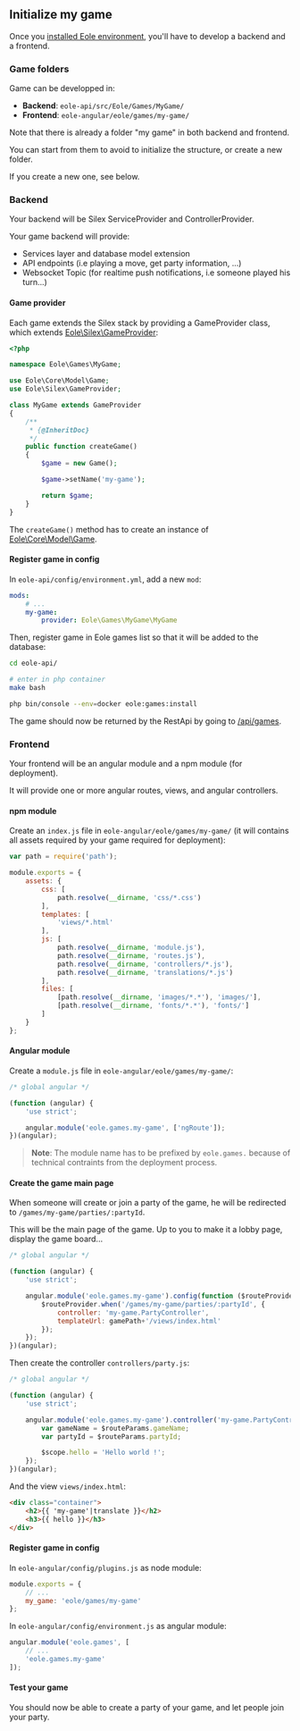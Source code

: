 ## Initialize my game

Once you [installed Eole environment](./install), you'll have to develop a backend and a frontend.


### Game folders

Game can be developped in:

- **Backend**: `eole-api/src/Eole/Games/MyGame/`
- **Frontend**: `eole-angular/eole/games/my-game/`

Note that there is already a folder "my game" in both backend and frontend.

You can start from them to avoid to initialize the structure, or create a new folder.

If you create a new one, see below.


### Backend

Your backend will be Silex ServiceProvider and ControllerProvider.

Your game backend will provide:

- Services layer and database model extension
- API endpoints (i.e playing a move, get party information, ...)
- Websocket Topic (for realtime push notifications, i.e someone played his turn...)


#### Game provider

Each game extends the Silex stack by providing a GameProvider class, which extends [Eole\Silex\GameProvider](https://github.com/eole-io/eole-api/blob/dev/src/Eole/Silex/GameProvider.php):

``` php
<?php

namespace Eole\Games\MyGame;

use Eole\Core\Model\Game;
use Eole\Silex\GameProvider;

class MyGame extends GameProvider
{
    /**
     * {@InheritDoc}
     */
    public function createGame()
    {
        $game = new Game();

        $game->setName('my-game');

        return $game;
    }
}
```

The `createGame()` method has to create an instance of [Eole\Core\Model\Game](https://github.com/eole-io/eole-api/blob/dev/src/Eole/Core/Model/Game.php).


#### Register game in config

In `eole-api/config/environment.yml`, add a new `mod`:

``` yml
mods:
    # ...
    my-game:
        provider: Eole\Games\MyGame\MyGame
```

Then, register game in Eole games list so that it will be added to the database:

``` bash
cd eole-api/

# enter in php container
make bash

php bin/console --env=docker eole:games:install
```

The game should now be returned by the RestApi by going to [/api/games](http://0.0.0.0:8480/api-docker.php/api/games).


### Frontend

Your frontend will be an angular module and a npm module (for deployment).

It will provide one or more angular routes, views, and angular controllers.


#### npm module

Create an `index.js` file in `eole-angular/eole/games/my-game/`
(it will contains all assets required by your game required for deployment):

``` js
var path = require('path');

module.exports = {
    assets: {
        css: [
            path.resolve(__dirname, 'css/*.css')
        ],
        templates: [
            'views/*.html'
        ],
        js: [
            path.resolve(__dirname, 'module.js'),
            path.resolve(__dirname, 'routes.js'),
            path.resolve(__dirname, 'controllers/*.js'),
            path.resolve(__dirname, 'translations/*.js')
        ],
        files: [
            [path.resolve(__dirname, 'images/*.*'), 'images/'],
            [path.resolve(__dirname, 'fonts/*.*'), 'fonts/']
        ]
    }
};
```


#### Angular module

Create a `module.js` file in `eole-angular/eole/games/my-game/`:

``` js
/* global angular */

(function (angular) {
    'use strict';

    angular.module('eole.games.my-game', ['ngRoute']);
})(angular);
```

> **Note**:
> The module name has to be prefixed by `eole.games.`
> because of technical contraints from the deployment process.


#### Create the game main page

When someone will create or join a party of the game,
he will be redirected to `/games/my-game/parties/:partyId`.

This will be the main page of the game.
Up to you to make it a lobby page, display the game board...

``` js
/* global angular */

(function (angular) {
    'use strict';

    angular.module('eole.games.my-game').config(function ($routeProvider, gamePath) {
        $routeProvider.when('/games/my-game/parties/:partyId', {
            controller: 'my-game.PartyController',
            templateUrl: gamePath+'/views/index.html'
        });
    });
})(angular);
```

Then create the controller `controllers/party.js`:

``` js
/* global angular */

(function (angular) {
    'use strict';

    angular.module('eole.games.my-game').controller('my-game.PartyController', function ($scope, $routeParams) {
        var gameName = $routeParams.gameName;
        var partyId = $routeParams.partyId;

        $scope.hello = 'Hello world !';
    });
})(angular);
```

And the view `views/index.html`:

``` html
<div class="container">
    <h2>{{ 'my-game'|translate }}</h2>
    <h3>{{ hello }}</h3>
</div>
```

#### Register game in config

In `eole-angular/config/plugins.js` as node module:

``` js
module.exports = {
    // ...
    my_game: 'eole/games/my-game'
};
```

In `eole-angular/config/environment.js` as angular module:

``` js
angular.module('eole.games', [
    // ...
    'eole.games.my-game'
]);
```


#### Test your game

You should now be able to create a party of your game, and let people join your party.
